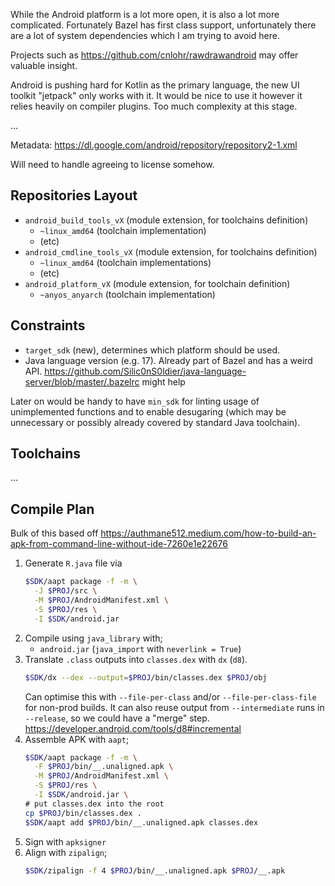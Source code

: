 While the Android platform is a lot more open, it is also a lot more complicated. Fortunately Bazel
has first class support, unfortunately there are a lot of system dependencies which I am trying to
avoid here.

Projects such as https://github.com/cnlohr/rawdrawandroid may offer valuable insight.

Android is pushing hard for Kotlin as the primary language, the new UI toolkit "jetpack" only
works with it. It would be nice to use it however it relies heavily on compiler plugins. Too
much complexity at this stage.

...

Metadata: https://dl.google.com/android/repository/repository2-1.xml

Will need to handle agreeing to license somehow.

## Repositories Layout

- `android_build_tools_vX` (module extension, for toolchains definition)
  - `~linux_amd64` (toolchain implementation)
  - (etc)
- `android_cmdline_tools_vX` (module extension, for toolchains definition)
  - `~linux_amd64` (toolchain implementations)
  - (etc)
- `android_platform_vX` (module extension, for toolchain definition)
  - `~anyos_anyarch` (toolchain implementation)

## Constraints

- `target_sdk` (new), determines which platform should be used.
- Java language version (e.g. 17). Already part of Bazel and has a weird API.
  https://github.com/Silic0nS0ldier/java-language-server/blob/master/.bazelrc might help

Later on would be handy to have `min_sdk` for linting usage of unimplemented functions
and to enable desugaring (which may be unnecessary or possibly already covered by standard
Java toolchain).

## Toolchains

...

## Compile Plan

Bulk of this based off https://authmane512.medium.com/how-to-build-an-apk-from-command-line-without-ide-7260e1e22676

1. Generate `R.java` file via
   ```sh
   $SDK/aapt package -f -m \
     -J $PROJ/src \
     -M $PROJ/AndroidManifest.xml \
     -S $PROJ/res \
     -I $SDK/android.jar
   ```
2. Compile using `java_library` with;
   - `android.jar` (`java_import` with `neverlink = True`)
3. Translate `.class` outputs into `classes.dex` with `dx` (`d8`).
   ```sh
   $SDK/dx --dex --output=$PROJ/bin/classes.dex $PROJ/obj
   ```
   Can optimise this with `--file-per-class` and/or `--file-per-class-file` for non-prod builds.
   It can also reuse output from `--intermediate` runs in `--release`, so we could have a "merge" step.
   https://developer.android.com/tools/d8#incremental
4. Assemble APK with `aapt`;
   ```sh
   $SDK/aapt package -f -m \
     -F $PROJ/bin/__.unaligned.apk \
     -M $PROJ/AndroidManifest.xml \
     -S $PROJ/res \
     -I $SDK/android.jar \
   # put classes.dex into the root
   cp $PROJ/bin/classes.dex .
   $SDK/aapt add $PROJ/bin/__.unaligned.apk classes.dex
   ```
5. Sign with `apksigner`
6. Align with `zipalign`;
   ```sh
   $SDK/zipalign -f 4 $PROJ/bin/__.unaligned.apk $PROJ/__.apk
   ```
